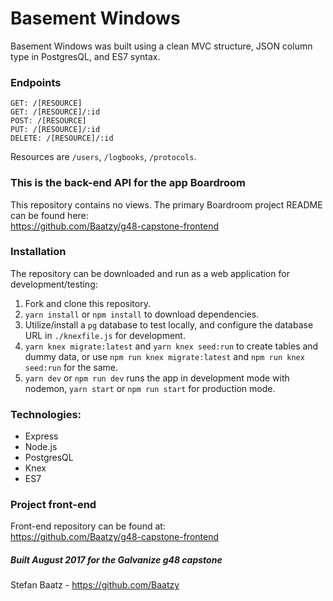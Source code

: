 # Basement Windows

Basement Windows was built using a clean MVC structure, JSON column type in PostgresQL, and ES7 syntax.

### Endpoints
`GET: /[RESOURCE]`<br>
`GET: /[RESOURCE]/:id`<br>
`POST: /[RESOURCE]`<br>
`PUT: /[RESOURCE]/:id`<br>
`DELETE: /[RESOURCE]/:id`<br>

Resources are `/users`, `/logbooks`, `/protocols`.


### This is the back-end API for the app Boardroom
This repository contains no views. The primary Boardroom project README can be found here:<br> https://github.com/Baatzy/g48-capstone-frontend

### Installation
The repository can be downloaded and run as a web application for development/testing:

1. Fork and clone this repository.
2. `yarn install` or `npm install` to download dependencies.
3. Utilize/install a `pg` database to test locally, and configure the database URL in `./knexfile.js` for development.
3. `yarn knex migrate:latest` and `yarn knex seed:run` to create tables and dummy data, or use `npm run knex migrate:latest` and `npm run knex seed:run` for the same.
4. `yarn dev` or `npm run dev` runs the app in development mode with nodemon, `yarn start` or `npm run start` for production mode.

### Technologies:
* Express
* Node.js
* PostgresQL
* Knex
* ES7

### Project front-end
Front-end repository can be found at:<br>
https://github.com/Baatzy/g48-capstone-frontend

##### Built August 2017 for the Galvanize g48 capstone
Stefan Baatz - https://github.com/Baatzy
